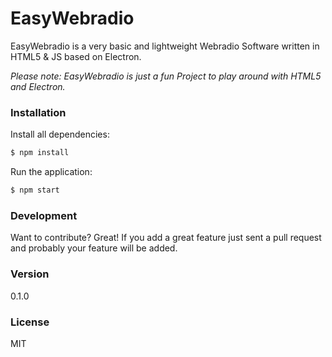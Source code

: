 # EasyWebradio

EasyWebradio is a very basic and lightweight Webradio Software written in HTML5 & JS based on Electron.

_Please note: EasyWebradio is just a fun Project to play around with HTML5 and Electron._

### Installation

Install all dependencies:
```sh
$ npm install
```

Run the application:
```sh
$ npm start
```

### Development

Want to contribute? Great!
If you add a great feature just sent a pull request and probably your feature will be added.

### Version
0.1.0

### License
MIT